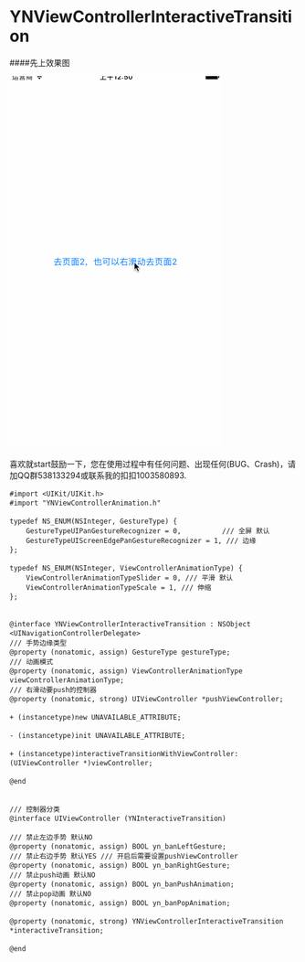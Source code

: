 # YNViewControllerInteractiveTransition
####先上效果图

![](https://github.com/yongyuandouneng/YNViewControllerInteractiveTransition/blob/master/GifImage/YNNavigationControllerScaleGif2.gif)

喜欢就start鼓励一下，您在使用过程中有任何问题、出现任何(BUG、Crash)，请加QQ群538133294或联系我的扣扣1003580893.

```
#import <UIKit/UIKit.h>
#import "YNViewControllerAnimation.h"

typedef NS_ENUM(NSInteger, GestureType) {
    GestureTypeUIPanGestureRecognizer = 0,          /// 全屏 默认
    GestureTypeUIScreenEdgePanGestureRecognizer = 1, /// 边缘
};

typedef NS_ENUM(NSInteger, ViewControllerAnimationType) {
    ViewControllerAnimationTypeSlider = 0, /// 平滑 默认
    ViewControllerAnimationTypeScale = 1, /// 伸缩
};


@interface YNViewControllerInteractiveTransition : NSObject <UINavigationControllerDelegate>
/// 手势边缘类型
@property (nonatomic, assign) GestureType gestureType;
/// 动画模式
@property (nonatomic, assign) ViewControllerAnimationType viewControllerAnimationType;
/// 右滑动要push的控制器
@property (nonatomic, strong) UIViewController *pushViewController;

+ (instancetype)new UNAVAILABLE_ATTRIBUTE;

- (instancetype)init UNAVAILABLE_ATTRIBUTE;

+ (instancetype)interactiveTransitionWithViewController:(UIViewController *)viewController;

@end


/// 控制器分类
@interface UIViewController (YNInteractiveTransition)

/// 禁止左边手势 默认NO
@property (nonatomic, assign) BOOL yn_banLeftGesture;
/// 禁止右边手势 默认YES /// 开启后需要设置pushViewController
@property (nonatomic, assign) BOOL yn_banRightGesture;
/// 禁止push动画 默认NO
@property (nonatomic, assign) BOOL yn_banPushAnimation;
/// 禁止pop动画 默认NO
@property (nonatomic, assign) BOOL yn_banPopAnimation;

@property (nonatomic, strong) YNViewControllerInteractiveTransition *interactiveTransition;

@end


```
